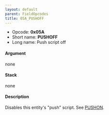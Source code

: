 ```yaml
---
layout: default
parent: FieldOpcodes
title: 05A_PUSHOFF
---
```


-   Opcode: **0x05A**
-   Short name: **PUSHOFF**
-   Long name: Push script off

#### Argument

none

#### Stack

none

#### Description

Disables this entity's "push" script. See [PUSHON](059_PUSHON.md).
